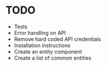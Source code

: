 # TODO
* Tests
* Error handling on API
* Remove hard coded API credentials
* Installation instructions
* Create an entity component
* Create a list of common entities
